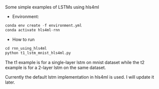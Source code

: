 Some simple examples of LSTMs using hls4ml

- Environment: 
```python
conda env create -f environment.yml
conda activate hls4ml-rnn
```

- How to run
```python
cd rnn_using_hls4ml
python t1_lstm_mnist_hls4ml.py
```
The t1 example is for a single-layer lstm on mnist dataset while the t2 example is for a 2-layer lstm on the same dataset. 

Currently the default lstm implementation in hls4ml is used. I will update it later. 
